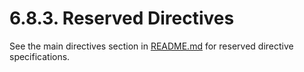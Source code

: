 # 6.8.3. Reserved Directives

See the main directives section in [README.md](README.md) for reserved directive specifications.